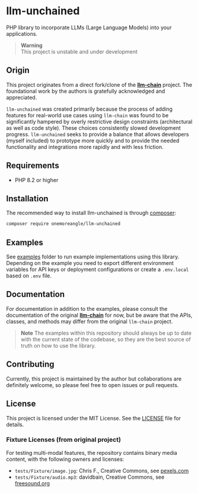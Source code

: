 # llm-unchained

PHP library to incorporate LLMs (Large Language Models) into your applications.

> **Warning**  
> This project is unstable and under development

## Origin
This project originates from a direct fork/clone of the [**llm-chain**](https://github.com/php-llm/llm-chain) project. The foundational work by the authors is gratefully acknowledged and appreciated.

`llm-unchained` was created primarily because the process of adding features for real-world use cases using `llm-chain` was found to be significantly hampered by overly restrictive design constraints (architectural as well as code style). These choices consistently slowed development progress. `llm-unchained` seeks to provide a balance that allows developers (myself included) to prototype more quickly and to provide the needed functionality and integrations more rapidly and with less friction.

## Requirements

* PHP 8.2 or higher

## Installation

The recommended way to install llm-unchained is through [composer](http://getcomposer.org/):

```bash
composer require onemoreangle/llm-unchained
```

## Examples

See [examples](examples) folder to run example implementations using this library.
Depending on the example you need to export different environment variables
for API keys or deployment configurations or create a `.env.local` based on `.env` file.

## Documentation
For documentation in addition to the examples, please consult the documentation of the original [**llm-chain**](https://github.com/php-llm/llm-chain) for now, but be aware that the APIs, classes, and methods may differ from the original `llm-chain` project.

> **Note**
> The examples within this repository should always be up to date with the current state of the codebase, so they are the best source of truth on how to use the library.

## Contributing
Currently, this project is maintained by the author but collaborations are definitely welcome, so please feel free to open issues or pull requests.

## License
This project is licensed under the MIT License. See the [LICENSE](LICENSE) file for details.

### Fixture Licenses (from original project)

For testing multi-modal features, the repository contains binary media content, with the following owners and licenses:

* `tests/Fixture/image.jpg`: Chris F., Creative Commons, see [pexels.com](https://www.pexels.com/photo/blauer-und-gruner-elefant-mit-licht-1680755/)
* `tests/Fixture/audio.mp3`: davidbain, Creative Commons, see [freesound.org](https://freesound.org/people/davidbain/sounds/136777/)
